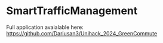 # SmartTrafficManagement

Full application avaialable here: https://github.com/Dariusan3/Unihack_2024_GreenCommute
